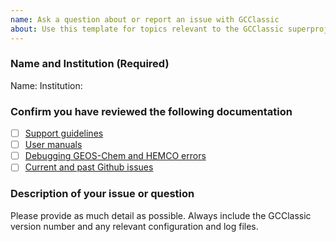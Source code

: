 ```yaml
---
name: Ask a question about or report an issue with GCClassic
about: Use this template for topics relevant to the GCClassic superproject. For GEOS-Chem or HEMCO see the respective repositories on Github.
---
```


### Name and Institution (Required)

Name:
Institution:

### Confirm you have reviewed the following documentation

- [ ] [Support guidelines](https://geos-chem.readthedocs.io/en/stable/reference/SUPPORT.html)
- [ ] [User manuals](https://geos-chem.readthedocs.io/en/stable/geos-chem-shared-docs/supplemental-guides/related-docs.html)
- [ ] [Debugging GEOS-Chem and HEMCO errors](https://geos-chem.readthedocs.io/en/stable/geos-chem-shared-docs/supplemental-guides/debug-guide.html)
- [ ] [Current and past Github issues](https://github.com/geoschem/GCClassic/issues)

### Description of your issue or question

Please provide as much detail as possible. Always include the GCClassic version number and any relevant configuration and log files.

